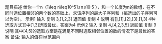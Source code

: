 题目描述
给你一个n（1\leq n\leq10^51≤n≤10 
5
 ），和一个长度为n的数组，在不同时选位置相邻的两个数的基础上，求该序列的最大子序列和（挑选出的子序列可以为空）。
示例1
输入
复制
3,[1,2,3]
返回值
复制
4
说明
有[],[1],[2],[3],[1,3] 4种选取方式其中[1,3]选取最优，答案为4 
示例2
输入
复制
4,[4,2,3,5]
返回值
复制
9
说明
其中[4,5]的选取方案是在满足不同时选取相邻位置的数的情况下是最优的答案 
备注:
输入的值在int范围内